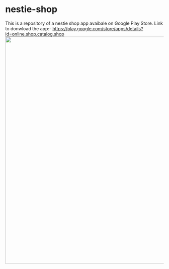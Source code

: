 # nestie-shop
This is a repository of a nestie shop app avaibale on Google Play Store.
Link to donwload the app:- https://play.google.com/store/apps/details?id=online.shop.catalog.shop
<img src="https://play-lh.googleusercontent.com/eNvBXheedWYfHk_mpuy3sS1lyrqKZsPZ7GGQvPy0mhH7YgE8MoozF-NZ--YVC7XYxw=w2560-h1440-rw" width=720/>
